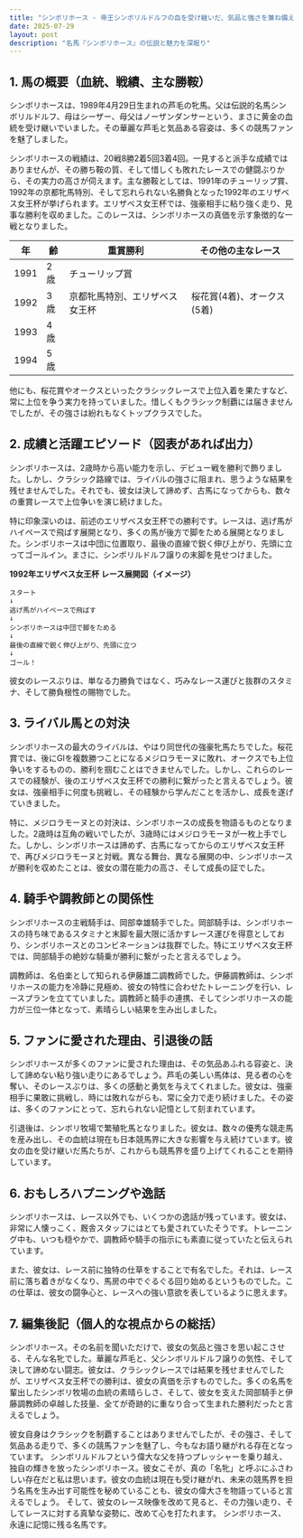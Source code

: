 ```yaml
---
title: "シンボリホース - 帝王シンボリルドルフの血を受け継いだ、気品と強さを兼ね備えた名牝"
date: 2025-07-29
layout: post
description: "名馬『シンボリホース』の伝説と魅力を深堀り"
---
```


## 1. 馬の概要（血統、戦績、主な勝鞍）

シンボリホースは、1989年4月29日生まれの芦毛の牝馬。父は伝説的名馬シンボリルドルフ、母はシーザー、母父はノーザンダンサーという、まさに黄金の血統を受け継いでいました。その華麗な芦毛と気品ある容姿は、多くの競馬ファンを魅了しました。

シンボリホースの戦績は、20戦8勝2着5回3着4回。一見すると派手な成績ではありませんが、その勝ち鞍の質、そして惜しくも敗れたレースでの健闘ぶりから、その実力の高さが伺えます。主な勝鞍としては、1991年のチューリップ賞、1992年の京都牝馬特別、そして忘れられない名勝負となった1992年のエリザベス女王杯が挙げられます。エリザベス女王杯では、強豪相手に粘り強く走り、見事な勝利を収めました。このレースは、シンボリホースの真価を示す象徴的な一戦となりました。

| 年 | 齢 | 重賞勝利 | その他の主なレース |
|---|---|---|---|
| 1991 | 2歳 | チューリップ賞 |  |
| 1992 | 3歳 | 京都牝馬特別、エリザベス女王杯 | 桜花賞(4着)、オークス(5着) |
| 1993 | 4歳 |  |  |
| 1994 | 5歳 |  |  |


他にも、桜花賞やオークスといったクラシックレースで上位入着を果たすなど、常に上位を争う実力を持っていました。惜しくもクラシック制覇には届きませんでしたが、その強さは紛れもなくトップクラスでした。


## 2. 成績と活躍エピソード（図表があれば出力）

シンボリホースは、2歳時から高い能力を示し、デビュー戦を勝利で飾りました。しかし、クラシック路線では、ライバルの強さに阻まれ、思うような結果を残せませんでした。それでも、彼女は決して諦めず、古馬になってからも、数々の重賞レースで上位争いを演じ続けました。

特に印象深いのは、前述のエリザベス女王杯での勝利です。レースは、逃げ馬がハイペースで飛ばす展開となり、多くの馬が後方で脚をためる展開となりました。シンボリホースは中団に位置取り、最後の直線で鋭く伸び上がり、先頭に立ってゴールイン。まさに、シンボリルドルフ譲りの末脚を見せつけました。

**1992年エリザベス女王杯 レース展開図（イメージ）**

```
スタート
↓
逃げ馬がハイペースで飛ばす
↓
シンボリホースは中団で脚をためる
↓
最後の直線で鋭く伸び上がり、先頭に立つ
↓
ゴール！
```

彼女のレースぶりは、単なる力勝負ではなく、巧みなレース運びと抜群のスタミナ、そして勝負根性の賜物でした。


## 3. ライバル馬との対決

シンボリホースの最大のライバルは、やはり同世代の強豪牝馬たちでした。桜花賞では、後にGIを複数勝つことになるメジロラモーヌに敗れ、オークスでも上位争いをするものの、勝利を掴むことはできませんでした。しかし、これらのレースでの経験が、後のエリザベス女王杯での勝利に繋がったと言えるでしょう。彼女は、強豪相手に何度も挑戦し、その経験から学んだことを活かし、成長を遂げていきました。

特に、メジロラモーヌとの対決は、シンボリホースの成長を物語るものとなりました。2歳時は互角の戦いでしたが、3歳時にはメジロラモーヌが一枚上手でした。しかし、シンボリホースは諦めず、古馬になってからのエリザベス女王杯で、再びメジロラモーヌと対戦。異なる舞台、異なる展開の中、シンボリホースが勝利を収めたことは、彼女の潜在能力の高さ、そして成長の証でした。


## 4. 騎手や調教師との関係性

シンボリホースの主戦騎手は、岡部幸雄騎手でした。岡部騎手は、シンボリホースの持ち味であるスタミナと末脚を最大限に活かすレース運びを得意としており、シンボリホースとのコンビネーションは抜群でした。特にエリザベス女王杯では、岡部騎手の絶妙な騎乗が勝利に繋がったと言えるでしょう。

調教師は、名伯楽として知られる伊藤雄二調教師でした。伊藤調教師は、シンボリホースの能力を冷静に見極め、彼女の特性に合わせたトレーニングを行い、レースプランを立てていました。調教師と騎手の連携、そしてシンボリホースの能力が三位一体となって、素晴らしい結果を生み出しました。


## 5. ファンに愛された理由、引退後の話

シンボリホースが多くのファンに愛された理由は、その気品あふれる容姿と、決して諦めない粘り強い走りにあるでしょう。芦毛の美しい馬体は、見る者の心を奪い、そのレースぶりは、多くの感動と勇気を与えてくれました。彼女は、強豪相手に果敢に挑戦し、時には敗れながらも、常に全力で走り続けました。その姿は、多くのファンにとって、忘れられない記憶として刻まれています。

引退後は、シンボリ牧場で繁殖牝馬となりました。彼女は、数々の優秀な競走馬を産み出し、その血統は現在も日本競馬界に大きな影響を与え続けています。彼女の血を受け継いだ馬たちが、これからも競馬界を盛り上げてくれることを期待しています。


## 6. おもしろハプニングや逸話

シンボリホースは、レース以外でも、いくつかの逸話が残っています。彼女は、非常に人懐っこく、厩舎スタッフにはとても愛されていたそうです。トレーニング中も、いつも穏やかで、調教師や騎手の指示にも素直に従っていたと伝えられています。

また、彼女は、レース前に独特の仕草をすることで有名でした。それは、レース前に落ち着きがなくなり、馬房の中でぐるぐる回り始めるというものでした。この仕草は、彼女の闘争心と、レースへの強い意欲を表しているように思えます。


## 7. 編集後記（個人的な視点からの総括）

シンボリホース。その名前を聞いただけで、彼女の気品と強さを思い起こさせる、そんな名牝でした。華麗な芦毛と、父シンボリルドルフ譲りの気性、そして決して諦めない闘志。彼女は、クラシックレースでは結果を残せませんでしたが、エリザベス女王杯での勝利は、彼女の真価を示すものでした。多くの名馬を輩出したシンボリ牧場の血統の素晴らしさ、そして、彼女を支えた岡部騎手と伊藤調教師の卓越した技量、全てが奇跡的に重なり合って生まれた勝利だったと言えるでしょう。

彼女自身はクラシックを制覇することはありませんでしたが、その強さ、そして気品ある走りで、多くの競馬ファンを魅了し、今もなお語り継がれる存在となっています。  シンボリルドルフという偉大な父を持つプレッシャーを乗り越え、独自の輝きを放ったシンボリホース。彼女こそが、真の「名牝」と呼ぶにふさわしい存在だと私は思います。彼女の血統は現在も受け継がれ、未来の競馬界を担う名馬を生み出す可能性を秘めていることも、彼女の偉大さを物語っていると言えるでしょう。  そして、彼女のレース映像を改めて見ると、その力強い走り、そしてレースに対する真摯な姿勢に、改めて心を打たれます。  シンボリホース、永遠に記憶に残る名馬です。

